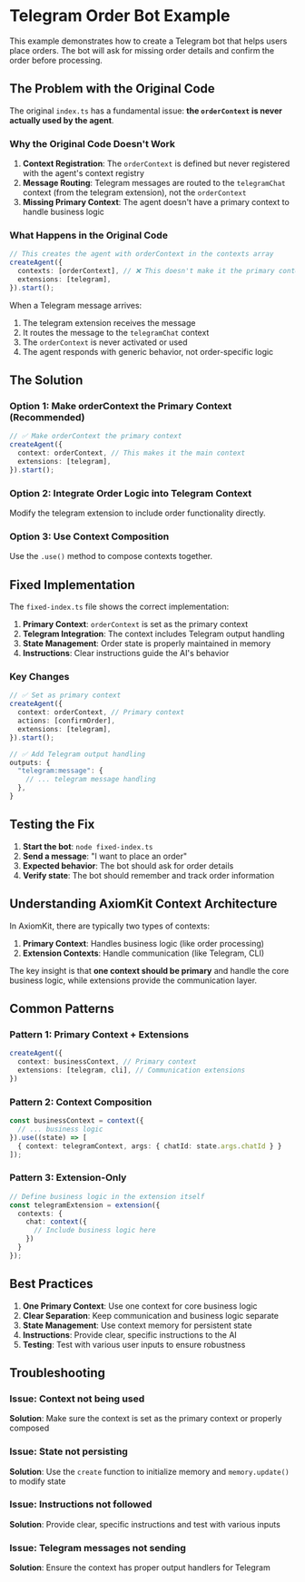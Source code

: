 # Telegram Order Bot Example

This example demonstrates how to create a Telegram bot that helps users place orders. The bot will ask for missing order details and confirm the order before processing.

## The Problem with the Original Code

The original `index.ts` has a fundamental issue: **the `orderContext` is never actually used by the agent**.

### Why the Original Code Doesn't Work

1. **Context Registration**: The `orderContext` is defined but never registered with the agent's context registry
2. **Message Routing**: Telegram messages are routed to the `telegramChat` context (from the telegram extension), not the `orderContext`
3. **Missing Primary Context**: The agent doesn't have a primary context to handle business logic

### What Happens in the Original Code

```typescript
// This creates the agent with orderContext in the contexts array
createAgent({
  contexts: [orderContext], // ❌ This doesn't make it the primary context
  extensions: [telegram],
}).start();
```

When a Telegram message arrives:
1. The telegram extension receives the message
2. It routes the message to the `telegramChat` context
3. The `orderContext` is never activated or used
4. The agent responds with generic behavior, not order-specific logic

## The Solution

### Option 1: Make orderContext the Primary Context (Recommended)

```typescript
// ✅ Make orderContext the primary context
createAgent({
  context: orderContext, // This makes it the main context
  extensions: [telegram],
}).start();
```

### Option 2: Integrate Order Logic into Telegram Context

Modify the telegram extension to include order functionality directly.

### Option 3: Use Context Composition

Use the `.use()` method to compose contexts together.

## Fixed Implementation

The `fixed-index.ts` file shows the correct implementation:

1. **Primary Context**: `orderContext` is set as the primary context
2. **Telegram Integration**: The context includes Telegram output handling
3. **State Management**: Order state is properly maintained in memory
4. **Instructions**: Clear instructions guide the AI's behavior

### Key Changes

```typescript
// ✅ Set as primary context
createAgent({
  context: orderContext, // Primary context
  actions: [confirmOrder],
  extensions: [telegram],
}).start();
```

```typescript
// ✅ Add Telegram output handling
outputs: {
  "telegram:message": {
    // ... telegram message handling
  },
}
```

## Testing the Fix

1. **Start the bot**: `node fixed-index.ts`
2. **Send a message**: "I want to place an order"
3. **Expected behavior**: The bot should ask for order details
4. **Verify state**: The bot should remember and track order information

## Understanding AxiomKit Context Architecture

In AxiomKit, there are typically two types of contexts:

1. **Primary Context**: Handles business logic (like order processing)
2. **Extension Contexts**: Handle communication (like Telegram, CLI)

The key insight is that **one context should be primary** and handle the core business logic, while extensions provide the communication layer.

## Common Patterns

### Pattern 1: Primary Context + Extensions
```typescript
createAgent({
  context: businessContext, // Primary context
  extensions: [telegram, cli], // Communication extensions
})
```

### Pattern 2: Context Composition
```typescript
const businessContext = context({
  // ... business logic
}).use((state) => [
  { context: telegramContext, args: { chatId: state.args.chatId } }
]);
```

### Pattern 3: Extension-Only
```typescript
// Define business logic in the extension itself
const telegramExtension = extension({
  contexts: {
    chat: context({
      // Include business logic here
    })
  }
});
```

## Best Practices

1. **One Primary Context**: Use one context for core business logic
2. **Clear Separation**: Keep communication and business logic separate
3. **State Management**: Use context memory for persistent state
4. **Instructions**: Provide clear, specific instructions to the AI
5. **Testing**: Test with various user inputs to ensure robustness

## Troubleshooting

### Issue: Context not being used
**Solution**: Make sure the context is set as the primary context or properly composed

### Issue: State not persisting
**Solution**: Use the `create` function to initialize memory and `memory.update()` to modify state

### Issue: Instructions not followed
**Solution**: Provide clear, specific instructions and test with various inputs

### Issue: Telegram messages not sending
**Solution**: Ensure the context has proper output handlers for Telegram 